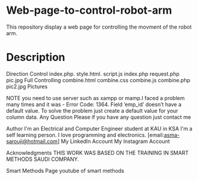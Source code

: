 # Web-page-to-control-robot-arm

This repository display a web page for controlling the movment of the robot arm.

# Description

Direction Control
index.php.
style.html.
script.js
index.php
request.php
pic.jpg
Full Controlling
combine.html
combine.css
combine.js
combine.php
pic2.jpg
Pictures

NOTE
you need to use server such as xampp or mamp.I faced a problem many times and it was - Error Code: 1364. Field ’emp_id’ doesn’t have a default value. To solve the problem just create a default value for your column data.
Any Question
Please if you have any question just contact me

Author
I'm an Electrical and Computer Engineer student at KAU in KSA I'm a self learning person. I love programming and electronics.
[email:asma-sarouji@hotmail.com]
My LinkedIn Account
My Instagram Account

Acknowledgments
THIS WORK WAS BASED ON THE TRAINING IN SMART METHODS SAUDI COMPANY.

Smart Methods Page
youtube of smart methods
